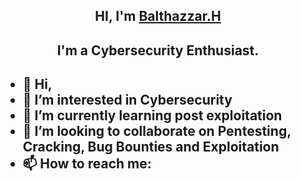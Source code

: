 <h2 align="center">HI, I'm <a href="https://instagram.com/an_enchanted_psyche">Balthazzar.H</a></h2>
<h2 align="center">I'm a Cybersecurity Enthusiast.<h2>


- 👋 Hi,
- 👀 I’m interested in Cybersecurity
- 🌱 I’m currently learning post exploitation
- 💞️ I’m looking to collaborate on Pentesting, Cracking, Bug Bounties and Exploitation
- 📫 How to reach me:


<!---
BalthazzarHewlett/BalthazzarHewlett is a ✨ special ✨ repository because its `README.md` (this file) appears on your GitHub profile.
You can click the Preview link to take a look at your changes.
--->
